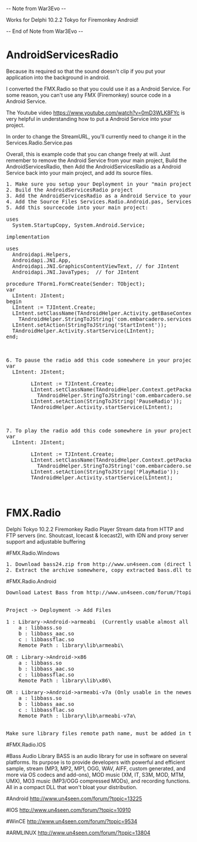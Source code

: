 -- Note from War3Evo --

   Works for Delphi 10.2.2 Tokyo for Firemonkey Android!
   
-- End of Note from War3Evo --

# AndroidServicesRadio

Because its required so that the sound doesn't clip if you put your application into the background in android.

I converted the FMX.Radio so that you could use it as a Android Service.  For some reason, you can't use any FMX (Firemonkey) source code in a Android Service.

The Youtube video https://www.youtube.com/watch?v=0mD3WLK8FYc is very helpful in understanding how to put a Android Service into your project.

In order to change the StreamURL, you'll currently need to change it in the Services.Radio.Service.pas

Overall, this is example code that you can change freely at will.  Just remember to remove the Android Service from your main project, Build the AndroidServicesRadio, then Add the AndroidServicesRadio as a Android Service back into your main project, and add its source files.

<pre>
1. Make sure you setup your Deployment in your "main project" for the android BASS audio library
2. Build the AndroidServicesRadio project
3. Add the AndroidServicesRadio as a Android Service to your project by right clicking on Android - Android SDK 24.3.3 32 bit and clicking on 'Add Android Service...'
4. Add the Source Files Services.Radio.Android.pas, Services.Radio.Bass.pas, Services.Radio.BassAac.pas, Services.Radio.pas, Services.Radio.Service.pas, Services.Radio.Shared.pas to your project.
5. Add this sourcecode into your main project:

uses
  System.StartupCopy, System.Android.Service;

implementation

uses
  Androidapi.Helpers,
  Androidapi.JNI.App,
  Androidapi.JNI.GraphicsContentViewText, // for JIntent
  Androidapi.JNI.JavaTypes;  // for JIntent

procedure TForm1.FormCreate(Sender: TObject);
var
  LIntent: JIntent;
begin
  LIntent := TJIntent.Create;
  LIntent.setClassName(TAndroidHelper.Activity.getBaseContext,
    TAndroidHelper.StringToJString('com.embarcadero.services.AndroidRadioService'));
  LIntent.setAction(StringToJString('StartIntent'));
  TAndroidHelper.Activity.startService(LIntent);
end;



6. To pause the radio add this code somewhere in your project:
var
  LIntent: JIntent;

        LIntent := TJIntent.Create;
        LIntent.setClassName(TAndroidHelper.Context.getPackageName(),
          TAndroidHelper.StringToJString('com.embarcadero.services.AndroidRadioService'));
        LIntent.setAction(StringToJString('PauseRadio'));
        TAndroidHelper.Activity.startService(LIntent);



7. To play the radio add this code somewhere in your project:
var
  LIntent: JIntent;

        LIntent := TJIntent.Create;
        LIntent.setClassName(TAndroidHelper.Context.getPackageName(),
          TAndroidHelper.StringToJString('com.embarcadero.services.AndroidRadioService'));
        LIntent.setAction(StringToJString('PlayRadio'));
        TAndroidHelper.Activity.startService(LIntent);


</pre>

# FMX.Radio
Delphi Tokyo 10.2.2 Firemonkey Radio Player
Stream data from HTTP and FTP servers (inc. Shoutcast, Icecast & Icecast2), with IDN and proxy server support and adjustable buffering 

#FMX.Radio.Windows
<pre>
1. Download bass24.zip from http://www.un4seen.com (direct link http://uk.un4seen.com/files/bass24.zip ).
2. Extract the archive somewhere, copy extracted bass.dll to your project output directory.
</pre>

#FMX.Radio.Android
<pre>
Download Latest Bass from http://www.un4seen.com/forum/?topic=13225


Project -> Deployment -> Add Files

1 : Library->Android->armeabi  (Currently usable almost all androids)
	a : libbass.so
	b : libbass_aac.so	
	c : libbassflac.so
	Remote Path : library\lib\armeabi\

OR : Library->Android->x86
	a : libbass.so
	b : libbass_aac.so	
	c : libbassflac.so
	Remote Path : library\lib\x86\

OR : Library->Android->armeabi-v7a (Only usable in the newest androids)
	a : libbass.so
	b : libbass_aac.so	
	c : libbassflac.so
	Remote Path : library\lib\armeabi-v7a\


Make sure library files remote path name, must be added in the Deployment window.
</pre>


#FMX.Radio.IOS

#Bass Audio Library
BASS is an audio library for use in software on several platforms. Its purpose is to provide developers with powerful and efficient sample, stream (MP3, MP2, MP1, OGG, WAV, AIFF, custom generated, and more via OS codecs and add-ons), MOD music (XM, IT, S3M, MOD, MTM, UMX), MO3 music (MP3/OGG compressed MODs), and recording functions. All in a compact DLL that won't bloat your distribution.

#Android
http://www.un4seen.com/forum/?topic=13225

#IOS
http://www.un4seen.com/forum/?topic=10910

#WinCE
http://www.un4seen.com/forum/?topic=9534

#ARMLINUX
http://www.un4seen.com/forum/?topic=13804
